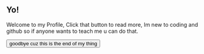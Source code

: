 <!DOCTYPE html>
<html>
<body>

<h2>Yo!</h2>

<p id="demo">Welcome to my Profile, Click that button to read more, Im new to coding and github so if anyone wants to teach me u can do that.</p>

<button type="button" onclick='document.getElementById("demo").innerHTML = "well thats the end of that goodbye"'>goodbye cuz this is the end of my thing</button>

</body>
</html>
<!---
antisocial/antisocial is a ✨ special ✨ repository because its `README.md` (this file) appears on your GitHub profile.
You can click the Preview link to take a look at your changes.
--->
